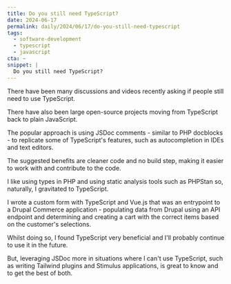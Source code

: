 ```yaml
---
title: Do you still need TypeScript?
date: 2024-06-17
permalink: daily/2024/06/17/do-you-still-need-typescript
tags:
  - software-development
  - typescript
  - javascript
cta: ~
snippet: |
  Do you still need TypeScript?
---
```


There have been many discussions and videos recently asking if people still need to use TypeScript.

There have also been large open-source projects moving from TypeScript back to plain JavaScript.

The popular approach is using JSDoc comments - similar to PHP docblocks - to replicate some of TypeScript's features, such as autocompletion in IDEs and text editors.

The suggested benefits are cleaner code and no build step, making it easier to work with and contribute to the code.

I like using types in PHP and using static analysis tools such as PHPStan so, naturally, I gravitated to TypeScript.

I wrote a custom form with TypeScript and Vue.js that was an entrypoint to a Drupal Commerce application - populating data from Drupal using an API endpoint and determining and creating a cart with the correct items based on the customer's selections.

Whilst doing so, I found TypeScript very beneficial and I'll probably continue to use it in the future.

But, leveraging JSDoc more in situations where I can't use TypeScript, such as writing Tailwind plugins and Stimulus applications, is great to know and to get the best of both.
